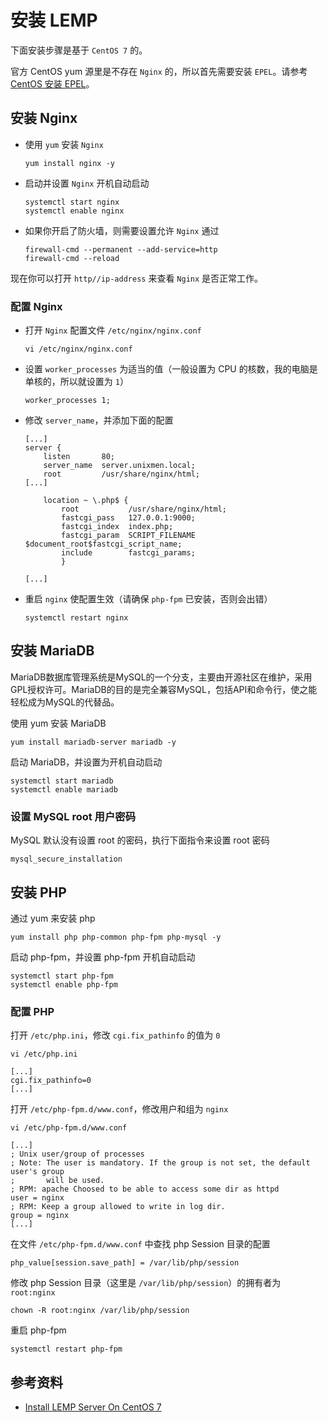 # 安装 LEMP

下面安装步骤是基于 `CentOS 7` 的。

官方 CentOS yum 源里是不存在 `Nginx` 的，所以首先需要安装 `EPEL`。请参考 [CentOS 安装 EPEL]()。
 
## 安装 Nginx

* 使用 `yum` 安装 `Nginx`

    ```
    yum install nginx -y
    ```

* 启动并设置 `Nginx` 开机自动启动

    ```shell
    systemctl start nginx
    systemctl enable nginx
    ```

* 如果你开启了防火墙，则需要设置允许 `Nginx` 通过

    ```shell
    firewall-cmd --permanent --add-service=http
    firewall-cmd --reload
    ```

现在你可以打开 `http//ip-address` 来查看 `Nginx` 是否正常工作。

### 配置 Nginx

* 打开 `Nginx` 配置文件 `/etc/nginx/nginx.conf`

    ```shell
    vi /etc/nginx/nginx.conf
    ```

* 设置 `worker_processes` 为适当的值（一般设置为 CPU 的核数，我的电脑是单核的，所以就设置为 `1`）

    ```shell
    worker_processes 1;
    ```

* 修改 `server_name`，并添加下面的配置

    ```shell
    [...]
    server {
        listen       80;
        server_name  server.unixmen.local;
        root         /usr/share/nginx/html;
    [...]

        location ~ \.php$ {
            root           /usr/share/nginx/html;
            fastcgi_pass   127.0.0.1:9000;
            fastcgi_index  index.php;
            fastcgi_param  SCRIPT_FILENAME  $document_root$fastcgi_script_name;
            include        fastcgi_params;
            }

    [...]
    ```

* 重启 `nginx` 使配置生效（请确保 `php-fpm` 已安装，否则会出错）

    ```shell
    systemctl restart nginx
    ```


## 安装 MariaDB

MariaDB数据库管理系统是MySQL的一个分支，主要由开源社区在维护，采用GPL授权许可。MariaDB的目的是完全兼容MySQL，包括API和命令行，使之能轻松成为MySQL的代替品。

使用 yum 安装 MariaDB

```shell
yum install mariadb-server mariadb -y
```

启动 MariaDB，并设置为开机自动启动
```shell
systemctl start mariadb
systemctl enable mariadb
```

### 设置 MySQL root 用户密码

MySQL 默认没有设置 root 的密码，执行下面指令来设置 root 密码

```shell
mysql_secure_installation
```

## 安装 PHP

通过 yum 来安装 php

```shell
yum install php php-common php-fpm php-mysql -y
```

启动 php-fpm，并设置 php-fpm 开机自动启动

```shell
systemctl start php-fpm
systemctl enable php-fpm
```

### 配置 PHP

打开 `/etc/php.ini`，修改 `cgi.fix_pathinfo` 的值为 `0`

```shell
vi /etc/php.ini
```

```
[...]
cgi.fix_pathinfo=0
[...]
```

打开 `/etc/php-fpm.d/www.conf`，修改用户和组为 `nginx`

```
vi /etc/php-fpm.d/www.conf
```

```
[...]
; Unix user/group of processes
; Note: The user is mandatory. If the group is not set, the default user's group
;       will be used.
; RPM: apache Choosed to be able to access some dir as httpd
user = nginx
; RPM: Keep a group allowed to write in log dir.
group = nginx
[...]
```

在文件 `/etc/php-fpm.d/www.conf` 中查找 php Session 目录的配置

```
php_value[session.save_path] = /var/lib/php/session
```

修改 php Session 目录（这里是 `/var/lib/php/session`）的拥有者为 `root:nginx`

```shell
chown -R root:nginx /var/lib/php/session
```

重启 php-fpm

```shell
systemctl restart php-fpm
```

## 参考资料

* [Install LEMP Server On CentOS 7](http://www.unixmen.com/install-lemp-server-nginx-mariadb-php-centos-7/)

